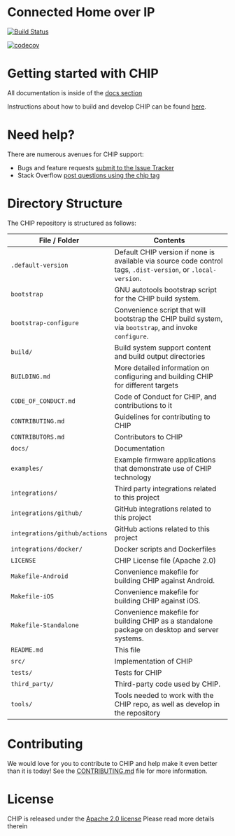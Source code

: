 # Connected Home over IP

[![Build Status](https://travis-ci.com/project-chip/connectedhomeip.svg?token=hBypqqXx6Ha9n3zZgyp7&branch=master)](https://travis-ci.com/project-chip/connectedhomeip)

[![codecov](https://codecov.io/gh/project-chip/connectedhomeip/branch/master/graph/badge.svg?token=KP9791CN9W)](https://codecov.io/gh/project-chip/connectedhomeip)

# Getting started with CHIP

All documentation is inside of the [docs section](./docs/README.md)

Instructions about how to build and develop CHIP can be found
[here](./docs/README.md#building-and-developing).

# Need help?

There are numerous avenues for CHIP support:

-   Bugs and feature requests
    [submit to the Issue Tracker](https://github.com/project-chip/connectedhomeip/issues)
-   Stack Overflow
    [post questions using the chip tag](http://stackoverflow.com/questions/tagged/chip)

# Directory Structure

The CHIP repository is structured as follows:

| File / Folder                 | Contents                                                                                                      |
| ----------------------------- | ------------------------------------------------------------------------------------------------------------- |
| `.default-version`            | Default CHIP version if none is available via source code control tags, `.dist-version`, or `.local-version`. |
| `bootstrap`                   | GNU autotools bootstrap script for the CHIP build system.                                                     |
| `bootstrap-configure`         | Convenience script that will bootstrap the CHIP build system, via `bootstrap`, and invoke `configure`.        |
| `build/`                      | Build system support content and build output directories                                                     |
| `BUILDING.md`                 | More detailed information on configuring and building CHIP for different targets                              |
| `CODE_OF_CONDUCT.md`          | Code of Conduct for CHIP, and contributions to it                                                             |
| `CONTRIBUTING.md`             | Guidelines for contributing to CHIP                                                                           |
| `CONTRIBUTORS.md`             | Contributors to CHIP                                                                                          |
| `docs/`                       | Documentation                                                                                                 |
| `examples/`                   | Example firmware applications that demonstrate use of CHIP technology                                         |
| `integrations/`               | Third party integrations related to this project                                                              |
| `integrations/github/`        | GitHub integrations related to this project                                                                   |
| `integrations/github/actions` | GitHub actions related to this project                                                                        |
| `integrations/docker/`        | Docker scripts and Dockerfiles                                                                                |
| `LICENSE`                     | CHIP License file (Apache 2.0)                                                                                |
| `Makefile-Android`            | Convenience makefile for building CHIP against Android.                                                       |
| `Makefile-iOS`                | Convenience makefile for building CHIP against iOS.                                                           |
| `Makefile-Standalone`         | Convenience makefile for building CHIP as a standalone package on desktop and server systems.                 |
| `README.md`                   | This file                                                                                                     |
| `src/`                        | Implementation of CHIP                                                                                        |
| `tests/`                      | Tests for CHIP                                                                                                |
| `third_party/`                | Third-party code used by CHIP.                                                                                |
| `tools/`                      | Tools needed to work with the CHIP repo, as well as develop in the repository                                 |

# Contributing

We would love for you to contribute to CHIP and help make it even better than it
is today! See the [CONTRIBUTING.md](./CONTRIBUTING.md) file for more
information.

# License

CHIP is released under the [Apache 2.0 license](./LICENSE) Please read more
details therein

